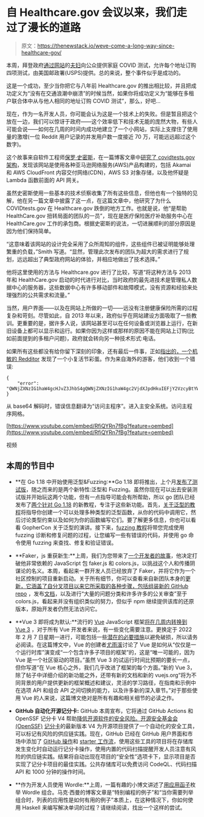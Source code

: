# 自 Healthcare.gov 会议以来，我们走过了漫长的道路

> 原文：<https://thenewstack.io/weve-come-a-long-way-since-healthcare-gov/>

本周，拜登政府[通过](https://www.whitehouse.gov/briefing-room/statements-releases/2022/01/14/fact-sheet-the-biden-administration-to-begin-distributing-at-home-rapid-covid-19-tests-to-americans-for-free/)[网站](https://special.usps.com/testkits)的[夫妇](https://www.covidtests.gov/)向公众提供家庭 COVID 测试，允许每个地址订购四项测试，由美国邮政署​(USPS)提供。总的来说，整个事件似乎是成功的。

这是一个成功，至少当你把它与八年前 Healthcare.gov 的推出相比较，并且把成功定义为“没有在交通浪潮中崩溃”的时候当然，如果你将成功定义为“能够在多租户联合体中从与他人相同的地址订购 COVID 测试”，那么，好吧…

现在，作为一名开发人员，你可能会认为这是一个技术上的失败。但是暂且把这个放在一边，我们可以惊讶于政府——这个效率低下和技术无能的庞然大物，有些人可能会说——如何在几周的时间内成功地建立了一个小网站，实际上支撑住了使用量的激增(一位 Reddit 用户记录的并发用户数一度接近 70 万，可能远远超过这个数字)。

这个故事来自软件工程师[保罗·史密斯](https://adhoc.team/about/our-team/paul-smith/)，在一篇博客文章中[研究了 covidtests.gov 架构](https://adhoc.team/2022/01/18/covidtests-usps-aws-managed-services/)，发现该网站是使用各种亚马逊网络服务(AWS)产品构建的，包括 Akamai 和 AWS CloudFront 内容交付网络(CDN)，AWS S3 对象存储，以及他怀疑是 Lambda 函数前面的 API 网关。

虽然史密斯使用一些基本的技术侦察收集了所有这些信息，但他也有一个独特的见解，他在另一篇文章中披露了这一点，在这篇文章中，他研究了为什么 COVIDtests.gov 在 Healthcare.gov 跌倒的地方工作。也就是说，他“是帮助 HealthCare.gov 扭转局面的团队的一员”，现在是医疗保险医疗补助服务中心在 HealthCare.gov 工作的承包商。根据史密斯的说法，一切进展顺利的部分原因是因为他们保持简单。

“这意味着该网站的设计完全采用了众所周知的组件，这些组件已被证明能够处理繁重的负载，”Smith 写道。“显然，管理此次发布的团队为超大的需求进行了规划，远远超出了典型政府网站的体验，并相应地做出了技术选择。”

他将这里使用的方法与 Healthcare.gov 进行了比较，写道“将这种方法与 2013 年和 HealthCare.gov 启动的时代进行对比，当时政府的最先进技术是管理私人数据中心的服务器，这些数据中心有许多移动部件和故障模式，没有资源和经验来处理强烈的公共需求和流量。”

当然，用户界面——以及在网站上所做的一切——远没有注册健康保险所需的过程复杂和苛刻。尽管如此，自 2013 年以来，政府似乎在网站建设方面吸取了一些教训。更重要的是，据许多人说，该网站甚至可以在任何设备或浏览器上运行，在新旧设备上都可以显示和运行。如果你因为这样或那样的原因不能在网站上订购(比如前面提到的多租户问题)，政府就会转向另一种技术形式:电话。

如果所有这些都没有给你留下深刻的印象，还有最后一件事，正如[指出的，一个机敏的 Redditor](https://www.reddit.com/r/sysadmin/comments/s74sv6/comment/ht91uet/?utm_source=reddit&utm_medium=web2x&context=3) 发现了一个小复活节彩蛋。作为来自海外的游客，他们收到一个错误:

```
{
    "error":  "QWNjZXNzIG1haW4gcHJvZ3JhbS4gQWNjZXNzIG1haW4gc2VjdXJpdHkuIEFjY2VzcyBtYWluIHByb2dyYW0gZ3JpZC4="
}

```

从 base64 解码时，错误信息翻译为“访问主程序”。进入主安全系统。访问主程序网格。

[https://www.youtube.com/embed/RfiQYRn7fBg?feature=oembed](https://www.youtube.com/embed/RfiQYRn7fBg?feature=oembed)

视频

## 本周的节目中

*   **在 Go 1.18 中开始使用泛型&Fuzzing:**Go 1.18 即将推出，上个月[发布了测试版](https://go.dev/blog/go1.18beta1)，随之而来的是两个新特性:泛型和 Fuzzing。虽然你现在可以出去安装测试版并开始玩这两个功能，但有一点指导可能会有所帮助，所以 go 团队已经发布了[两个针对 Go 1.18](https://go.dev/blog/tutorials-go1.18) 的新教程，专注于这些新功能。首先，[关于泛型的教程](https://go.dev/doc/tutorial/generics)将指导你创建一个可以处理多种类型的泛型函数，从你的代码中调用它，然后讨论类型约束以及如何为你的函数编写它们。要了解更多信息，你也可以看看 GopherCon 关于泛型的演讲。接下来，[fuzzing 教程](https://go.dev/doc/tutorial/fuzz)将带您完成使用 fuzzing 诊断和修复问题的过程，让您编写一些有错误的代码，并使用 go 命令使用 fuzzing 来查找、修复和验证错误。
*   **Faker，js 重获新生:**上周，我们为您带来了[一个开发者的故事](https://thenewstack.io/is-open-source-really-free-if-we-arent-allowed-to-break-it/)，他决定打破他非常依赖的 JavaScript 包 faker.js 和 colors.js，以挑战这个人和传播阴谋论的名义。本周，看起来一群开发人员已经放弃了 Faker，并将它作为一个社区控制的项目重新启动。关于所有细节，你可以查看来自新团队本身的[更新，它涵盖了自分叉项目以来它所采取的各种步骤，包括组装](https://fakerjs.dev/update.html)[新的 GitHub repo](https://github.com/faker-js/faker) ，发布[文档](https://fakerjs.dev/)，以及进行“大量的问题分类和许多许多的公关审查”至于 colors.js，看起来并没有组织类似的努力，但似乎 npm 继续提供该库的还原版本，原始开发者仍然无法访问它。

*   **Vue 3 即将成为默认:**流行的 [Vue](https://vuejs.org/) JavaScript 框架[将在几周内转换到 Vue 3](https://blog.vuejs.org/posts/vue-3-as-the-new-default.html) ，对于所有 Vue 开发者来说，有一些变化需要注意。更换定于 2022 年 2 月 7 日星期一进行，可能包括一些[潜在的必要措施](https://blog.vuejs.org/posts/vue-3-as-the-new-default.html#potential-required-actions)以避免破损，所以请务必阅读。在这篇博文中，Vue 的创建者[尤雨溪](https://www.linkedin.com/in/evanyou)讨论了 Vue 是如何从“仅仅是一个运行时库”演变成“一个包含许多子项目的框架”的，这是“唯一可能的，因为 Vue 是一个社区驱动的项目。”虽然 Vue 3 的试运行时间比预期的要长一点，但你写道“在 Vue 核心之外，我们几乎改进了框架的每个方面。”新的 Vue 3，除了帖子中详细介绍的新功能之外，还带有新的文档和新的 vuejs.org“将为不同背景的用户提供更新的框架概述和建议，灵活的学习路径，在指南和示例中在选项 API 和组合 API 之间切换的能力，以及许多新的深入章节。”对于那些使用 Vue 的人来说，这篇博文绝对是所有有趣和相关细节的必读之作。
*   **GitHub 自动化开源记分卡:** GitHub 本周宣布，它将通过 GitHub Actions 和 OpenSSF 记分卡 V4 帮助[降低开源软件的安全风险。开源安全基金会(OpenSSF)](https://github.blog/2022-01-19-reducing-security-risk-oss-actions-opensff-scorecards-v4/) [记分卡](https://github.com/ossf/scorecard)的最新版本 V4 为开源项目提供了一个自动化的安全工具，可以标记有风险的供应链实践。现在，GitHub 已经在 GitHub 用户界面和市场中添加了 [GitHub 操作](https://github.com/marketplace/actions/ossf-scorecard-action)和 [starter 工作流](https://github.com/actions/starter-workflows)，使用这些工具的项目将在存储库发生变化时自动运行记分卡操作，使用内置的代码扫描提醒开发人员注意有风险的供应链实践。结果将自动出现在项目的“安全性”选项卡下，显示项目是否实现了记分卡项目的最佳实践。公共存储库可以免费访问 CodeQL、代码扫描 API 和 1000 分钟的操作时间。
*   **作为开发人员使用 Wordle:**上周，一篇有趣的小博文讲述了[用应用函子](https://blog.ploeh.dk/2022/01/17/enumerate-wordle-combinations-with-an-applicative-functor/)枚举 Wordle 组合。马克·西曼的博客文章是“特别编程的例子”和“当你需要列举组合时，列表的应用性是如何有用的例子”本质上，在这种情况下，你如何使用 Haskell 来编写解决单词的过程？请继续阅读，找出一个这样的尝试。

<svg xmlns:xlink="http://www.w3.org/1999/xlink" viewBox="0 0 68 31" version="1.1"><title>Group</title> <desc>Created with Sketch.</desc></svg>